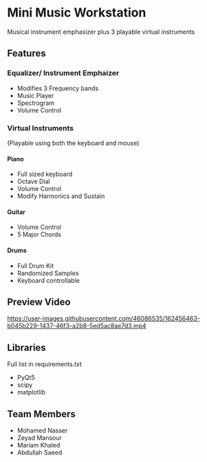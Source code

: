 # Mini Music Workstation

Musical instrument emphasizer plus 3 playable virtual instruments

## Features

### Equalizer/ Instrument Emphaizer

- Modifies 3 Frequency bands
- Music Player
- Spectrogram
- Volume Control

### Virtual Instruments

(Playable using both the keyboard and mouse)

#### Piano

- Full sized keyboard
- Octave Dial
- Volume Control
- Modify Harmonics and Sustain

#### Guitar

- Volume Control
- 5 Major Chords

#### Drums

- Full Drum Kit
- Randomized Samples
- Keyboard controllable

## Preview Video


https://user-images.githubusercontent.com/46086535/162456463-b045b229-1437-46f3-a2b8-5ed5ac8ae7d3.mp4



## Libraries

Full list in requirements.txt

- PyQt5
- scipy
- matplotlib

## Team Members

- Mohamed Nasser
- Zeyad Mansour
- Mariam Khaled
- Abdullah Saeed
